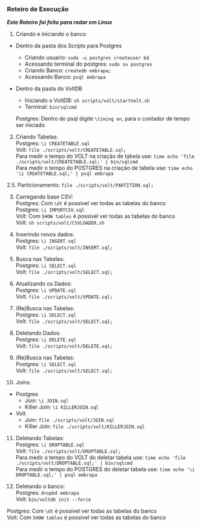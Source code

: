 ### Roteiro de Execução  

***Este Roteiro foi feito para rodar em Linux***

1. Criando e iniciando o banco  
* Dentro da pasta dos Scripts para Postgres  
  * Criando usuario: `sudo -u postgres createuser bd`  
  * Acessando terminal do postgres: `sudo su postgres`  
  * Criando Banco: `createdb embrapa;`  
  * Acessando Banco: `psql embrapa`  
  
* Dentro da pasta do VoltDB  
  * Iniciando o VoltDB: `sh scripts/volt/startVolt.sh`  
  * Terminal: `bin/sqlcmd`  
  
  Postgres: Dentro do psql digite `\timing on`, para o contador de tempo ser iniciado  
2. Criando Tabelas:  
  Postgres: `\i CREATETABLE.sql`  
  Volt: `file ./scripts/volt/CREATETABLE.sql;`  
  Para medir o tempo do VOLT na criação de tabela use: `time echo 'file ./scripts/volt/CREATETABLE.sql;' | bin/sqlcmd`  
  Para medir o tempo do POSTGRES na criação de tabela use: `time echo '\i CREATETABLE.sql;' | psql embrapa`  
  
2.5. Particionamento:  `file ./scripts/volt/PARTITION.sql;`  
  
3. Carregando base CSV:  
  Postgres: Com `\dt` é possivel ver todas as tabelas do banco  
  Postgres: `\i IMPORTCSV.sql`  
  Volt: Com `SHOW tables` é possivel ver todas as tabelas do banco  
  Volt: `sh scripts/volt/CSVLOADER.sh`  
  
4. Inserindo novos dados:  
  Postgres: `\i INSERT.sql`  
  Volt: `file ./scripts/volt/INSERT.sql;`  
  
5. Busca nas Tabelas:  
  Postgres: `\i SELECT.sql`  
  Volt: `file ./scripts/volt/SELECT.sql;`  
  
6. Atualizando os Dados:  
  Postgres: `\i UPDATE.sql`  
  Volt: `file ./scripts/volt/UPDATE.sql;`  
  
7. (Re)Busca nas Tabelas:  
  Postgres: `\i SELECT.sql`  
  Volt: `file ./scripts/volt/SELECT.sql;`  
  
8. Deletando Dados:  
  Postgres: `\i DELETE.sql`  
  Volt: `file ./scripts/volt/DELETE.sql;`  
  
9. (Re)Busca nas Tabelas:  
  Postgres: `\i SELECT.sql`  
  Volt: `file ./scripts/volt/SELECT.sql;`  
  
10. Joins:  
* Postgres  
  * Join: `\i JOIN.sql`  
  * Killer Join: `\i KILLERJOIN.sql`  
* Volt  
  * Join: `file ./scripts/volt/JOIN.sql`  
  * Killer Join: `file ./scripts/volt/KILLERJOIN.sql`  
  
11. Deletando Tabelas:   
  Postgres: `\i DROPTABLE.sql`  
  Volt: `file ./scripts/volt/DROPTABLE.sql;`  
  Para medir o tempo do VOLT do deletar tabela use: `time echo 'file ./scripts/volt/DROPTABLE.sql;' | bin/sqlcmd`   
  Para medir o tempo do POSTGRES do deletar tabela use: `time echo '\i DROPTABLE.sql;' | psql embrapa`   
  
12. Deletando o banco:  
  Postgres: `dropbd embrapa`  
  Volt: `bin/voltdb init --force`  
  
Postgres: Com `\dt` é possivel ver todas as tabelas do banco  
Volt: Com `SHOW tables` é possivel ver todas as tabelas do banco  
